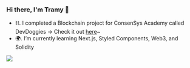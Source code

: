 ### Hi there, I'm Tramy 👋

- ⛓. I completed a Blockchain project for ConsenSys Academy called DevDoggies -> Check it out [here](https://devdoggies.vercel.app)~
- 🌍. I’m currently learning Next.js, Styled Components, Web3, and Solidity


![](https://komarev.com/ghpvc/?username=tramynn&color=6d8592&label=profile+views)

<!--
**tramynn/tramynn** is a ✨ _special_ ✨ repository because its `README.md` (this file) appears on your GitHub profile.

Here are some ideas to get you started:

- 🔭 I’m currently working on ...
- 🌱 I’m currently learning ...
- 👯 I’m looking to collaborate on ...
- 🤔 I’m looking for help with ...
- 💬 Ask me about ...
- 📫 How to reach me: ...
- 😄 Pronouns: ...
- ⚡ Fun fact: ...
-->
